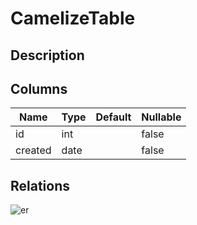 # CamelizeTable

## Description

## Columns

| Name | Type | Default | Nullable |
| ---- | ---- | ------- | -------- |
| id | int |  | false |
| created | date |  | false |

## Relations

![er](CamelizeTable.svg)
